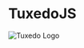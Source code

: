 TuxedoJS
========
![Tuxedo Logo](https://github.com/sjstebbins/TuxedoJS/blob/master/website/Tux-logo.png "Tux-Logo")
